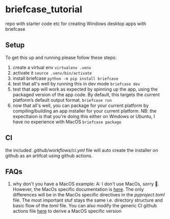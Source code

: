 # briefcase_tutorial
repo with starter code etc for creating Windows desktop apps with briefcase

## Setup
To get this up and running please follow these steps:
1. create a virtual env
`virtualenv .venv`
2. activate it
`source .venv/bin/activate`
3. install briefcase
`python -m pip install briefcase`
4. test that all's well by running this in dev mode
`briefcase dev`
5. test that app will work as expected by spinning up the app, using the packaged version of the app code. By default, this targets the current platform’s default output format.
`briefcase run`
6. now that all's well, you can package for your current platform by compiling/building an app installer for your current platform. NB: the expecttaion is that you're doing this either on Windows or Ubuntu, I have no experience with MacOS
`briefcase package`

## CI
the included _.github/workflows/ci.yml_ file will auto create the installer on github as an artifcat using github actions.

## FAQs
1. why don't you have a MacOS example:
A: I don't use MacOs, sorry 🙏. However, the MacOs specific documentation is [here](https://briefcase.readthedocs.io/en/stable/reference/platforms/macOS/index.html). The only differences will be in the MacOs specific directives in the _pyproject.toml_ file. The most important stuf stays the same i.e. directory structure and basic flow of the _toml_ file. You can also modify the generic CI github actions file [here](https://briefcase.readthedocs.io/en/stable/how-to/ci.html#workflow-file-contents) to derive a MacOS specific version

